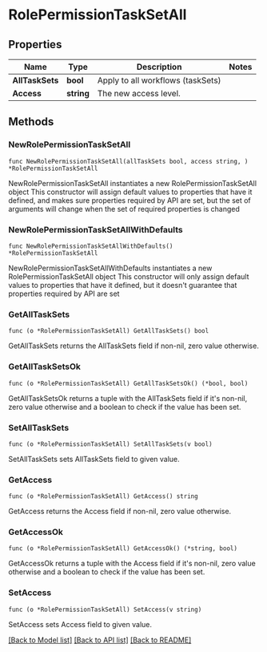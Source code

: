 # RolePermissionTaskSetAll

## Properties

Name | Type | Description | Notes
------------ | ------------- | ------------- | -------------
**AllTaskSets** | **bool** | Apply to all workflows (taskSets) | 
**Access** | **string** | The new access level. | 

## Methods

### NewRolePermissionTaskSetAll

`func NewRolePermissionTaskSetAll(allTaskSets bool, access string, ) *RolePermissionTaskSetAll`

NewRolePermissionTaskSetAll instantiates a new RolePermissionTaskSetAll object
This constructor will assign default values to properties that have it defined,
and makes sure properties required by API are set, but the set of arguments
will change when the set of required properties is changed

### NewRolePermissionTaskSetAllWithDefaults

`func NewRolePermissionTaskSetAllWithDefaults() *RolePermissionTaskSetAll`

NewRolePermissionTaskSetAllWithDefaults instantiates a new RolePermissionTaskSetAll object
This constructor will only assign default values to properties that have it defined,
but it doesn't guarantee that properties required by API are set

### GetAllTaskSets

`func (o *RolePermissionTaskSetAll) GetAllTaskSets() bool`

GetAllTaskSets returns the AllTaskSets field if non-nil, zero value otherwise.

### GetAllTaskSetsOk

`func (o *RolePermissionTaskSetAll) GetAllTaskSetsOk() (*bool, bool)`

GetAllTaskSetsOk returns a tuple with the AllTaskSets field if it's non-nil, zero value otherwise
and a boolean to check if the value has been set.

### SetAllTaskSets

`func (o *RolePermissionTaskSetAll) SetAllTaskSets(v bool)`

SetAllTaskSets sets AllTaskSets field to given value.


### GetAccess

`func (o *RolePermissionTaskSetAll) GetAccess() string`

GetAccess returns the Access field if non-nil, zero value otherwise.

### GetAccessOk

`func (o *RolePermissionTaskSetAll) GetAccessOk() (*string, bool)`

GetAccessOk returns a tuple with the Access field if it's non-nil, zero value otherwise
and a boolean to check if the value has been set.

### SetAccess

`func (o *RolePermissionTaskSetAll) SetAccess(v string)`

SetAccess sets Access field to given value.



[[Back to Model list]](../README.md#documentation-for-models) [[Back to API list]](../README.md#documentation-for-api-endpoints) [[Back to README]](../README.md)


